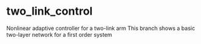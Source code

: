 # two_link_control
Nonlinear adaptive controller for a two-link arm
This branch shows a basic two-layer network for a first order system
